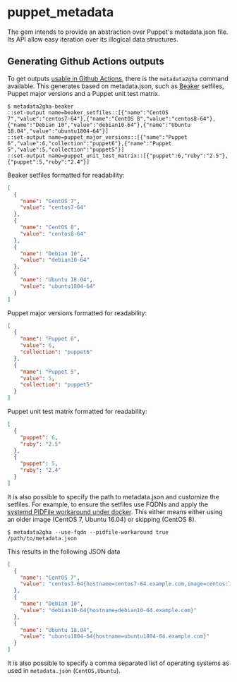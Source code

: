 # puppet_metadata

The gem intends to provide an abstraction over Puppet's metadata.json file. Its API allow easy iteration over its illogical data structures.

## Generating Github Actions outputs

To get outputs [usable in Github Actions](https://docs.github.com/en/free-pro-team@latest/actions/reference/workflow-commands-for-github-actions), there is the `metadata2gha` command available. This generates based on metadata.json, such as [Beaker](https://github.com/voxpupuli/beaker) setfiles, Puppet major versions and a Puppet unit test matrix.

```console
$ metadata2gha-beaker
::set-output name=beaker_setfiles::[{"name":"CentOS 7","value":"centos7-64"},{"name":"CentOS 8","value":"centos8-64"},{"name":"Debian 10","value":"debian10-64"},{"name":"Ubuntu 18.04","value":"ubuntu1804-64"}]
::set-output name=puppet_major_versions::[{"name":"Puppet 6","value":6,"collection":"puppet6"},{"name":"Puppet 5","value":5,"collection":"puppet5"}]
::set-output name=puppet_unit_test_matrix::[{"puppet":6,"ruby":"2.5"},{"puppet":5,"ruby":"2.4"}]
```

Beaker setfiles formatted for readability:
```json
[
  {
    "name": "CentOS 7",
    "value": "centos7-64"
  },
  {
    "name": "CentOS 8",
    "value": "centos8-64"
  },
  {
    "name": "Debian 10",
    "value": "debian10-64"
  },
  {
    "name": "Ubuntu 18.04",
    "value": "ubuntu1804-64"
  }
]
```

Puppet major versions formatted for readability:
```json
[
  {
    "name": "Puppet 6",
    "value": 6,
    "collection": "puppet6"
  },
  {
    "name": "Puppet 5",
    "value": 5,
    "collection": "puppet5"
  }
]
```

Puppet unit test matrix formatted for readability:
```json
[
  {
    "puppet": 6,
    "ruby": "2.5"
  },
  {
    "puppet": 5,
    "ruby": "2.4"
  }
]
```

It is also possible to specify the path to metadata.json and customize the setfiles. For example, to ensure the setfiles use FQDNs and apply the [systemd PIDFile workaround under docker](https://github.com/docker/for-linux/issues/835). This either means either using an older image (CentOS 7, Ubuntu 16.04) or skipping (CentOS 8).

```console
$ metadata2gha --use-fqdn --pidfile-workaround true /path/to/metadata.json
```

This results in the following JSON data
```json
[
  {
    "name": "CentOS 7",
    "value": "centos7-64{hostname=centos7-64.example.com,image=centos:7.6.1810}"
  },
  {
    "name": "Debian 10",
    "value": "debian10-64{hostname=debian10-64.example.com}"
  },
  {
    "name": "Ubuntu 18.04",
    "value": "ubuntu1804-64{hostname=ubuntu1804-64.example.com}"
  }
]
```

It is also possible to specify a comma separated list of operating systems as used in `metadata.json` (`CentOS,Ubuntu`).
